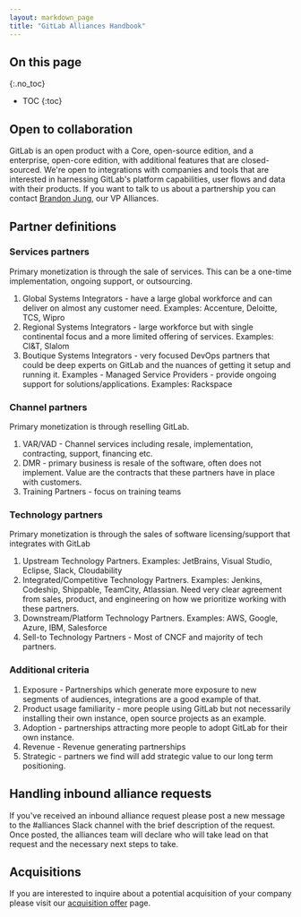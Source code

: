 ```yaml
---
layout: markdown_page
title: "GitLab Alliances Handbook"
---
```


## On this page
{:.no_toc}

- TOC
{:toc}

## Open to collaboration

GitLab is an open product with a Core, open-source edition, and a enterprise, open-core edition, with additional features that are closed-sourced. We're open to integrations with companies and tools that are interested in harnessing GitLab's platform capabilities, user flows and data with their products. If you want to talk to us about a partnership you can contact [Brandon Jung](mailto:bjung@gitlab.com/index.html.md), our VP Alliances.


## Partner definitions

### Services partners

Primary monetization is through the sale of services.  This can be a one-time implementation, ongoing support, or outsourcing.
1. Global Systems Integrators - have a large global workforce and can deliver on almost any customer need. Examples: Accenture, Deloitte, TCS, Wipro
1. Regional Systems Integrators - large workforce but with single continental focus and a more limited offering of services. Examples: CI&T, Slalom
1. Boutique Systems Integrators - very focused DevOps partners that could be deep experts on GitLab and the nuances of getting it setup and running it. Examples - Managed Service Providers - provide ongoing support for solutions/applications. Examples: Rackspace

### Channel partners

Primary monetization is through reselling GitLab.
1. VAR/VAD - Channel services including resale, implementation, contracting, support, financing etc.
1. DMR -  primary business is resale of the software, often does not implement.  Value are the contracts that these partners have in place with customers.
1. Training Partners - focus on training teams

### Technology partners

Primary monetization is through the sales of software licensing/support that integrates with GitLab
1. Upstream Technology Partners. Examples: JetBrains, Visual Studio, Eclipse, Slack, Cloudability
1. Integrated/Competitive Technology Partners. Examples: Jenkins, Codeship, Shippable, TeamCity, Atlassian. Need very clear agreement from sales, product, and engineering on how we prioritize working with these partners.  
1. Downstream/Platform Technology Partners. Examples: AWS, Google, Azure, IBM, Salesforce
1. Sell-to Technology Partners - Most of CNCF and majority of tech partners.

### Additional criteria

1. Exposure - Partnerships which generate more exposure to new segments of audiences, integrations are a good example of that.
1. Product usage familiarity - more people using GitLab but not necessarily installing their own instance, open source projects as an example.
1. Adoption - partnerships attracting more people to adopt GitLab for their own instance.
1. Revenue - Revenue generating partnerships
1. Strategic - partners we find will add strategic value to our long term positioning.


## Handling inbound alliance requests

If you've received an inbound alliance request please post a new message to the #alliances Slack channel with the brief description of the request. Once posted, the alliances team will declare who will take lead on that request and the necessary next steps to take.


## Acquisitions

If you are interested to inquire about a potential acquisition of your company please visit our [acquisition offer](https://github.com/isamu-isozaki/teamai_test/tree/master/alliances/acquisition-offer/index.html.md) page.

